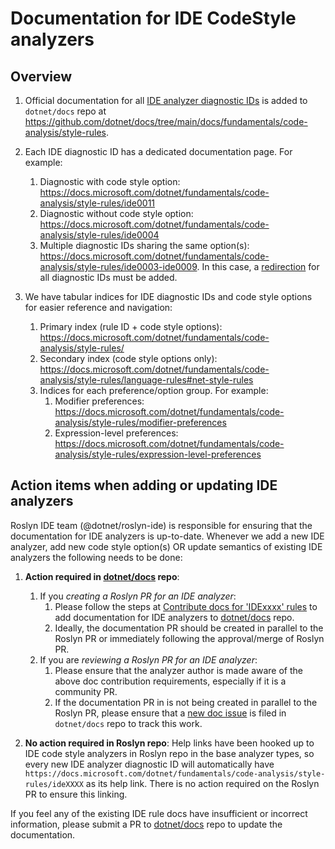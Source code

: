 # Documentation for IDE CodeStyle analyzers

## Overview

1. Official documentation for all [IDE analyzer diagnostic IDs](../../src/Analyzers/Core/Analyzers/IDEDiagnosticIds.cs) is added to `dotnet/docs` repo at <https://github.com/dotnet/docs/tree/main/docs/fundamentals/code-analysis/style-rules>.

2. Each IDE diagnostic ID has a dedicated documentation page. For example:
   1. Diagnostic with code style option: <https://docs.microsoft.com/dotnet/fundamentals/code-analysis/style-rules/ide0011>
   2. Diagnostic without code style option: <https://docs.microsoft.com/dotnet/fundamentals/code-analysis/style-rules/ide0004>
   3. Multiple diagnostic IDs sharing the same option(s): <https://docs.microsoft.com/dotnet/fundamentals/code-analysis/style-rules/ide0003-ide0009>. In this case, a [redirection](https://github.com/dotnet/docs/blob/7ae7272d643aa1c6db96cad8d09d4c2332855960/.openpublishing.redirection.fundamentals.json#L11-L14) for all diagnostic IDs must be added.

3. We have tabular indices for IDE diagnostic IDs and code style options for easier reference and navigation:
   1. Primary index (rule ID + code style options): <https://docs.microsoft.com/dotnet/fundamentals/code-analysis/style-rules/>
   2. Secondary index (code style options only): <https://docs.microsoft.com/dotnet/fundamentals/code-analysis/style-rules/language-rules#net-style-rules>
   3. Indices for each preference/option group. For example:
      1. Modifier preferences: <https://docs.microsoft.com/dotnet/fundamentals/code-analysis/style-rules/modifier-preferences>
      2. Expression-level preferences: <https://docs.microsoft.com/dotnet/fundamentals/code-analysis/style-rules/expression-level-preferences>
 
## Action items when adding or updating IDE analyzers

Roslyn IDE team (@dotnet/roslyn-ide) is responsible for ensuring that the documentation for IDE analyzers is up-to-date. Whenever we add a new IDE analyzer, add new code style option(s) OR update semantics of existing IDE analyzers the following needs to be done:

1. **Action required in [dotnet/docs](https://github.com/dotnet/docs) repo**:
   1. If you _creating a Roslyn PR for an IDE analyzer_:
      1. Please follow the steps at [Contribute docs for 'IDExxxx' rules](https://docs.microsoft.com/contribute/dotnet/dotnet-contribute-code-analysis#contribute-docs-for-idexxxx-rules) to add documentation for IDE analyzers to [dotnet/docs](https://github.com/dotnet/docs) repo.
      2. Ideally, the documentation PR should be created in parallel to the Roslyn PR or immediately following the approval/merge of Roslyn PR.
   2. If you are _reviewing a Roslyn PR for an IDE analyzer_:
      1. Please ensure that the analyzer author is made aware of the above doc contribution requirements, especially if it is a community PR.
      2. If the documentation PR in is not being created in parallel to the Roslyn PR, please ensure that a [new doc issue](https://github.com/dotnet/docs/issues) is filed in `dotnet/docs` repo to track this work.
 
2. **No action required in Roslyn repo**: Help links have been hooked up to IDE code style analyzers in Roslyn repo in the base analyzer types, so every new IDE analyzer diagnostic ID will automatically have `https://docs.microsoft.com/dotnet/fundamentals/code-analysis/style-rules/ideXXXX` as its help link. There is no action required on the Roslyn PR to ensure this linking.
 
If you feel any of the existing IDE rule docs have insufficient or incorrect information, please submit a PR to [dotnet/docs](https://github.com/dotnet/docs) repo to update the documentation.
